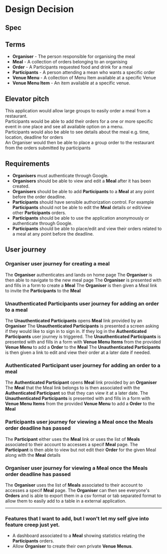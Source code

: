 # Design Decision

## Spec


## Terms
- **Organiser** - The person responsible for organising the meal  
- **Meal** - A collection of orders belonging to an organising  
- **Order** - A Participants requested food and drink for a meal  
- **Participants** - A person attending a mean who wants a specific order
- **Venue Menu** - A collection of Menu Item available at a specific Venue  
- **Venue Menu Item** - An item available at a specific venue.


## Elevator pitch
This application would allow large groups to easily order a meal from a restaurant.    
Participants would be able to add their orders for a one or more specific event in one place and see all available option on a menu.  
Participants would also be able to see details about the meal e.g. time, location, deadline for orders  
An Organiser would then be able to place a group order to the restaurant from the orders submitted by participants  

## Requirements
- **Organisers** must authenticate through Google.
- **Organisers** should be able to view and edit a **Meal** after it has been created.
- **Organisers** should be able to add **Participants** to a **Meal** at any point before the order deadline.
- **Participants** should have sensible authorization control. For example **Participants** should not be able to edit the **Meal** details or edit/view other **Participants** orders.
- **Participants** should be able to use the application anonymously or authenticate through Google.
- **Participants** should be able to place/edit and view their orders related to a meal at any point before the deadline.



## User journey

### **Organiser** user journey for creating a meal
The **Organiser** authenticates and lands on home page
The **Organiser** is then able to navigate to the new meal page
The **Organiser** is presented with and fills in a form to create a **Meal**
The **Organiser** is then given a Meal link to invite the **Participants** to the **Meal**

### **Unauthenticated Participants** user journey for adding an order to a meal
The **Unauthenticated Participants** opens **Meal** link provided by an **Organiser** 
The **Unauthenticated Participants** is presented a screen asking if they would like to sign in to sign in. If they log in the **Authenticated Participants** user journey is triggered.
The **Unauthenticated Participants** is presented with and fills in a form with **Venue Menu Items** from the provided **Venue Menu** to add a **Order** to the **Meal**
The **Unauthenticated Participants** is then given a link to edit and view their order at a later date if needed.

### **Authenticated Participant** user journey for adding an order to a meal
The **Authenticated Participant** opens **Meal** link provided by an **Organiser**
The **Meal** that the Meal link belongs to is then associated with the **Authenticated Participant** so that they can view it at a later date.
The **Unauthenticated Participants** is presented with and fills in a form with **Venue Menu Items** from the provided **Venue Menu** to add a **Order** to the **Meal**

### **Participants** user journey for viewing a **Meal** once the **Meals** order deadline has passed
The **Participant** either uses the **Meal** link or uses the list of **Meals** associated to their account to accesses a specif **Meal** page.
The **Participant** is then able to view but not edit their **Order** for the given Meal along with the **Meal** details 

### **Organiser** user journey for viewing a **Meal** once the **Meals** order deadline has passed
The **Organiser** uses the list of **Meals** associated to their account to accesses a specif **Meal** page.
The **Organiser** can then see everyone's **Orders** and is able to export them in a csv format or tab separated format to allow them to easily add to a table in a external application.

---
### Features that I want to add, but I won't let my self give into feature creep just yet.
- A dashboard associated to a **Meal** showing statistics relating the **Participants** orders.  
- Allow **Organiser** to create their own private **Venue Menus**.  
